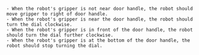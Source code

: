 
    - When the robot's gripper is not near door handle, the robot should move gripper to right of door handle.
    - When the robot's gripper is near the door handle, the robot should turn the dial clockwise.
    - When the robot's gripper is in front of the door handle, the robot should turn the dial further clockwise.
    - When the robot's gripper is at the bottom of the door handle, the robot should stop turning the dial.